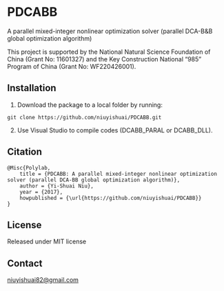 # PDCABB
A parallel mixed-integer nonlinear optimization solver (parallel DCA-B&amp;B global optimization algorithm)

This project is supported by the National Natural Science Foundation of China (Grant No: 11601327) and the Key Construction National “985” Program of China (Grant No: WF220426001).

## Installation
  1. Download the package to a local folder by running:
```console
git clone https://github.com/niuyishuai/PDCABB.git
```
  2. Use Visual Studio to compile codes (DCABB_PARAL or DCABB_DLL).

## Citation

```
@Misc{Polylab,
	title = {PDCABB: A parallel mixed-integer nonlinear optimization solver (parallel DCA-BB global optimization algorithm)},
	author = {Yi-Shuai Niu},	
	year = {2017},
	howpublished = {\url{https://github.com/niuyishuai/PDCABB}}
}
```

## License

Released under MIT license

## Contact

niuyishuai82@gmail.com
